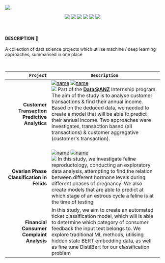 ![](https://i.imgur.com/n05GiCf.png)


<p align="center">
  <img src="https://img.shields.io/badge/Python-3670A0?&logo=python&logoColor=ffffff&style=for-the-badge" />
  <img src="https://img.shields.io/badge/Jupyter-%23F37725.svg?&logo=jupyter&logoColor=white&style=for-the-badge"/> 
  <img src="https://img.shields.io/badge/NumPy-%23013243.svg?&logo=numpy&logoColor=white&style=for-the-badge"/> 
  <img src="https://img.shields.io/badge/pandas-%23130754.svg?logo=pandas&logoColor=white&style=for-the-badge"/>
  <img src="https://img.shields.io/badge/scikit--learn-%23F89939.svg?&logo=scikit-learn&logoColor=white&style=for-the-badge"/>
  <img src="https://img.shields.io/badge/Plotly-%233F4F75.svg?&logo=plotly&logoColor=white&style=for-the-badge"/> <br>
</p>
<br/>

#### DESCRIPTION 📒 


A collection of data science projects which utilise machine / deep learning approaches, summarised in one place

<br>

|<code>Project</code>| <code>Description</code> |
|-:|-|
| **Customer Transaction Predictive Analytics** | [![name](https://img.shields.io/badge/Notebook-Kaggle-FAE01C)](https://www.kaggle.com/code/shtrausslearning/customer-transaction-predictive-analytics) [![name](https://img.shields.io/badge/Repository-Github-F97429)](https://github.com/shtrausslearning/Data-Science-Portfolio/tree/main/ANZ_internship) <br> ![](https://img.shields.io/badge/Information-4169E1) Part of the **[Data@ANZ](https://www.theforage.com/virtual-internships/prototype/ZLJCsrpkHo9pZBJNY/ANZ-Virtual-Internship)** Internship program. The aim of the study is to analyse customer transactions & find their annual income. Based on the deduced data, we needed to create a model that will be able to predict their annual income. Two approaches were investigates, transaction based (all transactions) & customer aggregative (customer's transaction). <br><br>| [![name](https://img.shields.io/badge/Notebook-Kaggle-FAE01C)](https://www.kaggle.com/code/shtrausslearning/customer-transaction-predictive-analytics) <br> [![name](https://img.shields.io/badge/Repository-Github-F97429)](https://github.com/shtrausslearning/Data-Science-Portfolio/tree/main/ANZ_internship) | 
| **Ovarian Phase Classification in Felids** |[![name](https://img.shields.io/badge/Notebook-Kaggle-FAE01C)](https://www.kaggle.com/code/shtrausslearning/ovarian-phase-classification-in-felids) [![name](https://img.shields.io/badge/Notebook-Github-F97429)](https://github.com/shtrausslearning/Data-Science-Portfolio/blob/main/ovarian-phase-classification-in-felids.ipynb) <br> ![](https://img.shields.io/badge/Information-4169E1) In this study, we investigate feline reproductology, conducting an exploratory data analysis, attempting to find the relation between different hormone levels during different phases of pregnancy. We also create models that are able to predict at which stage of an estrous cycle a feline is at the time of testing | 
| **Financial Consumer Complaint Analysis** | In this study, we aim to create an automated ticket classification model, which will is able to determine which category of consumer feedback the input text belongs to. We explore traditional ML methods, utilising hidden state BERT embedding data, as well as fine tune DistilBert for our classification problem  | **[link](https://www.kaggle.com/code/shtrausslearning/nlp-financial-consumer-complaint-analysis)**|

